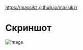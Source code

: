 https://massikz.github.io/massikz/

# Cкриншот
![image](https://user-images.githubusercontent.com/104032847/218450130-03ed3527-71fb-4ecd-b707-d6fbd0e8573f.png)
